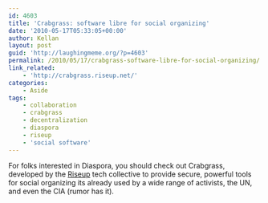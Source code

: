 ```yaml
---
id: 4603
title: 'Crabgrass: software libre for social organizing'
date: '2010-05-17T05:33:05+00:00'
author: Kellan
layout: post
guid: 'http://laughingmeme.org/?p=4603'
permalink: /2010/05/17/crabgrass-software-libre-for-social-organizing/
link_related:
    - 'http://crabgrass.riseup.net/'
categories:
    - Aside
tags:
    - collaboration
    - crabgrass
    - decentralization
    - diaspora
    - riseup
    - 'social software'
---
```


For folks interested in Diaspora, you should check out Crabgrass, developed by the [Riseup](http://riseup.net) tech collective to provide secure, powerful tools for social organizing its already used by a wide range of activists, the UN, and even the CIA (rumor has it).